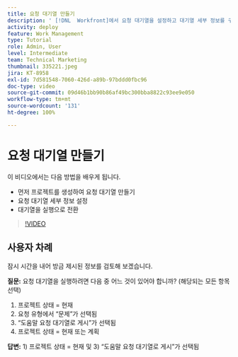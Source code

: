 ```yaml
---
title: 요청 대기열 만들기
description: ' [!DNL  Workfront]에서 요청 대기열을 설정하고 대기열 세부 정보를 구성하는 방법에 대해 알아봅니다. 다음 단계에 따라 조직에서 작업 접수를 관리할 수 있습니다.'
activity: deploy
feature: Work Management
type: Tutorial
role: Admin, User
level: Intermediate
team: Technical Marketing
thumbnail: 335221.jpeg
jira: KT-8958
exl-id: 7d581548-7060-426d-a89b-97bddd0fbc96
doc-type: video
source-git-commit: 09d46b1bb90b86af49bc300bba8822c93ee9e050
workflow-type: tm+mt
source-wordcount: '131'
ht-degree: 100%

---
```


# 요청 대기열 만들기

이 비디오에서는 다음 방법을 배우게 됩니다.

* 먼저 프로젝트를 생성하여 요청 대기열 만들기
* 요청 대기열 세부 정보 설정
* 대기열을 실행으로 전환

>[!VIDEO](https://video.tv.adobe.com/v/335221/?quality=12&learn=on)

## 사용자 차례

잠시 시간을 내어 방금 제시된 정보를 검토해 보겠습니다.

**질문:** 요청 대기열을 실행하려면 다음 중 어느 것이 있어야 합니까? (해당되는 모든 항목 선택)

1. 프로젝트 상태 = 현재
1. 요청 유형에서 “문제”가 선택됨
1. “도움말 요청 대기열로 게시”가 선택됨
1. 프로젝트 상태 = 현재 또는 계획

**답변:** 1) 프로젝트 상태 = 현재 및 3) “도움말 요청 대기열로 게시”가 선택됨

